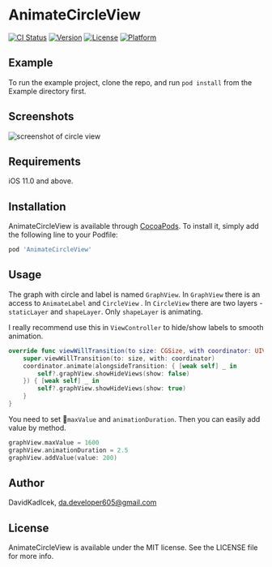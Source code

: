 # AnimateCircleView

[![CI Status](https://img.shields.io/travis/DavidKadlcek/AnimateCircleView.svg?style=flat)](https://travis-ci.org/DavidKadlcek/AnimateCircleView)
[![Version](https://img.shields.io/cocoapods/v/AnimateCircleView.svg?style=flat)](https://cocoapods.org/pods/AnimateCircleView)
[![License](https://img.shields.io/cocoapods/l/AnimateCircleView.svg?style=flat)](https://cocoapods.org/pods/AnimateCircleView)
[![Platform](https://img.shields.io/cocoapods/p/AnimateCircleView.svg?style=flat)](https://cocoapods.org/pods/AnimateCircleView)

## Example

To run the example project, clone the repo, and run `pod install` from the Example directory first.

## Screenshots
![screenshot of circle view](https://i.imgur.com/QMZ6ILv.png)

## Requirements

iOS 11.0 and above.

## Installation

AnimateCircleView is available through [CocoaPods](https://cocoapods.org). To install
it, simply add the following line to your Podfile:

```ruby
pod 'AnimateCircleView'
```

## Usage

The graph with circle and label is named `GraphView`. In `GraphView` there is an access to `AnimateLabel` and `CircleView` . 
In `CircleView` there are two layers  - `staticLayer` and `shapeLayer`. Only `shapeLayer` is animating.


I really recommend use this in `ViewController` to hide/show labels to smooth animation.
```swift
override func viewWillTransition(to size: CGSize, with coordinator: UIViewControllerTransitionCoordinator) {
    super.viewWillTransition(to: size, with: coordinator)
    coordinator.animate(alongsideTransition: { [weak self] _ in
        self?.graphView.showHideViews(show: false)
    }) { [weak self] _ in
        self?.graphView.showHideViews(show: true)
    }
}
```

You need to set `maxValue` and `animationDuration`. Then you can easily add value by method.
```swift
graphView.maxValue = 1600
graphView.animationDuration = 2.5
graphView.addValue(value: 200)
```

## Author

DavidKadlcek, da.developer605@gmail.com

## License

AnimateCircleView is available under the MIT license. See the LICENSE file for more info.
